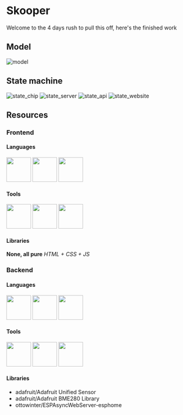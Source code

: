 # Skooper
Welcome to the 4 days rush to pull this off, here's the finished work

## Model
![model](.github/model.svg)

## State machine
![state_chip](.github/state_chip.svg)
![state_server](.github/state_server.svg)
![state_api](.github/state_api.svg)
![state_website](.github/state_website.svg)

## Resources
### Frontend
#### Languages
<img src="https://upload.wikimedia.org/wikipedia/commons/6/61/HTML5_logo_and_wordmark.svg" width="64">
<img src="https://upload.wikimedia.org/wikipedia/commons/d/d5/CSS3_logo_and_wordmark.svg" width="64">
<img src="https://upload.wikimedia.org/wikipedia/commons/b/ba/Javascript_badge.svg" width="64">

#### Tools
<img src="https://www.webnode.com/favicon.ico" width="64">
<img src="https://upload.wikimedia.org/wikipedia/commons/9/9a/Visual_Studio_Code_1.35_icon.svg" width="64">
<img src="https://upload.wikimedia.org/wikipedia/commons/3/3f/V8_JavaScript_engine_logo_2.svg" width="64">

#### Libraries
**None, all pure** *HTML + CSS + JS*

### Backend
#### Languages
<img src="https://upload.wikimedia.org/wikipedia/commons/thumb/1/18/ISO_C%2B%2B_Logo.svg/306px-ISO_C%2B%2B_Logo.svg.png" width="64">
<img src="https://upload.wikimedia.org/wikipedia/commons/1/18/C_Programming_Language.svg" width="64">
<img src="https://upload.wikimedia.org/wikipedia/commons/thumb/c/c3/Python-logo-notext.svg/935px-Python-logo-notext.svg.png" width="64">

#### Tools
<img src=".github/github.png" width="64">
<img src="https://upload.wikimedia.org/wikipedia/commons/c/cd/PlatformIO_logo.svg" width="64">
<img src="https://upload.wikimedia.org/wikipedia/commons/9/9a/Visual_Studio_Code_1.35_icon.svg" width="64">

#### Libraries
- adafruit/Adafruit Unified Sensor
- adafruit/Adafruit BME280 Library
- ottowinter/ESPAsyncWebServer-esphome
